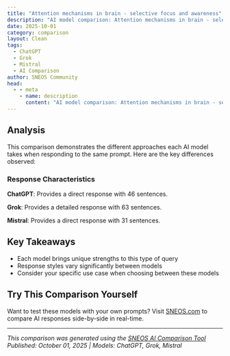 ```yaml
---
title: "Attention mechanisms in brain - selective focus and awareness"
description: "AI model comparison: Attention mechanisms in brain - selective focus and awareness..."
date: 2025-10-01
category: comparison
layout: Clean
tags:
  - ChatGPT
  - Grok
  - Mistral
  - AI Comparison
author: SNEOS Community
head:
  - - meta
    - name: description
      content: "AI model comparison: Attention mechanisms in brain - selective focus and awareness..."
---
```


<ChatComparison
  title="Attention mechanisms in brain - selective focus and awareness"
  prompt="Attention mechanisms in brain - selective focus and awareness"
  :responses='{
    "ChatGPT": "Attention mechanisms in the brain are crucial for selective focus and awareness, allowing us to prioritize and process relevant information from the vast array of sensory inputs while ignoring distractions. These mechanisms enable efficient cognitive functioning, perception, and behavior.\n\n### Key Concepts of Attention Mechanisms in the Brain\n\n1. **Selective Attention**  \n   - **Definition:** The process by which the brain selects certain stimuli to focus on while ignoring others.  \n   - **Function:** Helps filter out irrelevant information to concentrate cognitive resources on what is important. For example, focusing on a conversation in a noisy room (the \u201Ccocktail party effect\u201D).  \n\n2. **Types of Attention**  \n   - **Focused Attention:** Concentrating on a specific stimulus or task (e.g., reading a book).  \n   - **Sustained Attention:** Maintaining focus over prolonged periods (e.g., watching a lecture).  \n   - **Divided Attention:** Distributing focus among multiple tasks or stimuli (e.g., driving while talking).  \n   - **Selective Attention:** Prioritizing certain sensory inputs over others (e.g., listening to one instrument in an orchestra).  \n\n3. **Neural Mechanisms and Brain Regions Involved**  \n   - **Prefrontal Cortex:** Involved in executive functions, controlling attention allocation and goal-directed behavior.  \n   - **Parietal Cortex:** Plays a role in spatial attention and orienting the focus toward relevant stimuli in the environment.  \n   - **Anterior Cingulate Cortex (ACC):** Monitors conflict and error detection, helping to regulate attention.  \n   - **Thalamus:** Acts as a relay hub, filtering sensory information before it reaches the cortex.  \n   - **Basal Ganglia:** Contributes to the regulation of attention and action selection.  \n   - **Reticular Activating System (RAS):** Maintains alertness and wakefulness, modulating overall attentional state.  \n\n4. **Top-Down vs. Bottom-Up Attention**  \n   - **Top-Down Attention:** Voluntary, goal-driven attention controlled by the prefrontal cortex, based on prior knowledge and intentions.  \n   - **Bottom-Up Attention:** Automatic, stimulus-driven attention triggered by salient or unexpected stimuli (e.g., a bright flash or loud noise).  \n\n5. **Mechanisms of Selective Focus**  \n   - Neural circuits modulate the gain (strength) of sensory signals related to attended stimuli, enhancing their processing.  \n   - Inhibitory mechanisms suppress distracting or irrelevant signals.  \n   - Oscillatory brain activity (like alpha and gamma rhythms) coordinates timing and interplay of attention networks.  \n\n6. **Role in Awareness and Conscious Experience**  \n   - Attention is closely linked to awareness, as focused attention often determines what enters conscious perception.  \n   - Some theories posit that attention acts as a \u201Cspotlight\u201D illuminating certain sensory or cognitive content for conscious processing.  \n   - Disruptions in attention mechanisms (e.g., in ADHD or neglect syndrome) affect awareness and the ability to engage with the environment effectively.  \n\n### Summary\n\nAttention mechanisms in the brain enable selective focus by dynamically enhancing relevant sensory and cognitive information while suppressing distractions. This selective processing involves interplay among various brain regions, neural circuits, and both voluntary and automatic forms of attention. The result is an efficient allocation of cognitive resources, shaping conscious awareness and behavior in complex environments.\n\nIf you want, I can also provide details on experimental evidence, neural models, or clinical implications related to attention mechanisms.",
    "Grok": "Attention mechanisms in the brain are fundamental to how we process and interact with the world. They enable us to selectively focus on specific stimuli while filtering out irrelevant information, and they play a critical role in awareness, perception, memory, and decision-making. Below, I\u0027ll explain the key concepts of attention mechanisms, selective focus, and awareness, along with their neural underpinnings.\n\n### 1. **What is Attention in the Brain?**\nAttention is a cognitive process that allows the brain to prioritize certain sensory inputs, thoughts, or tasks over others. It acts as a limited resource, meaning we cannot focus on everything simultaneously. Instead, the brain allocates attention based on relevance, goals, and environmental demands.\n\nThere are two main types of attention:\n- **Bottom-up (exogenous) attention**: Driven by external stimuli, such as a loud noise or a sudden movement. It is automatic and reflexive.\n- **Top-down (endogenous) attention**: Driven by internal goals or intentions, such as focusing on reading a book or searching for a specific object. It is voluntary and controlled.\n\n### 2. **Selective Focus**\nSelective focus refers to the brain\u0027s ability to concentrate on a specific stimulus while ignoring distractions. This is often likened to a \u0022spotlight\u0022 or \u0022filter\u0022 that narrows the scope of processing to relevant information.\n\n#### Mechanisms of Selective Focus:\n- **Neural Basis**: Selective focus is mediated by a network of brain regions, including the prefrontal cortex (for goal-directed attention), the parietal cortex (for spatial attention), and the superior colliculus (for orienting attention to stimuli).\n- **Inhibition**: The brain suppresses irrelevant or competing stimuli through inhibitory processes. For example, the basal ganglia play a role in inhibiting distractions to maintain focus.\n- **Sensory Gating**: Early sensory processing areas (like the visual or auditory cortex) can modulate their sensitivity to prioritize certain inputs over others.\n\n#### Examples:\n- **Cocktail Party Effect**: The ability to focus on a single conversation in a noisy environment by selectively attending to one speaker\u0027s voice while ignoring others.\n- **Visual Search**: When looking for a specific item (e.g., a red apple among green ones), the brain enhances processing of relevant features (color, shape) and suppresses irrelevant ones.\n\n### 3. **Awareness and Attention**\nAwareness refers to the subjective experience of perceiving or knowing something, and it is closely linked to attention. While attention and awareness are related, they are not the same:\n- Attention can occur without awareness (e.g., subliminal processing of stimuli).\n- Awareness often requires attention to bring information into conscious perception.\n\n#### Theories of Awareness and Attention:\n- **Global Workspace Theory (GWT)**: Suggests that conscious awareness arises when information is broadcast to a \u0022global workspace\u0022 in the brain, involving widespread neural networks (especially in the prefrontal and parietal cortices). Attention acts as a gatekeeper to this workspace.\n- **Integrated Information Theory (IIT)**: Posits that consciousness (and thus awareness) emerges from the integration of information across brain regions. Attention may enhance integration for specific stimuli.\n- **Attentional Blink**: A phenomenon where rapidly presented visual stimuli can go unnoticed if attention is occupied, demonstrating the limits of awareness.\n\n#### Neural Correlates:\n- The **frontoparietal network** is critical for conscious awareness and sustained attention.\n- The **default mode network (DMN)** may play a role in self-referential awareness and mind-wandering, often deactivated during focused attention tasks.\n\n### 4. **Brain Regions Involved in Attention**\nSeveral key brain regions and networks work together to regulate attention and awareness:\n- **Prefrontal Cortex (PFC)**: Controls executive functions, goal-directed attention, and working memory.\n- **Posterior Parietal Cortex (PPC)**: Involved in spatial attention and orienting to stimuli.\n- **Anterior Cingulate Cortex (ACC)**: Monitors conflicts and errors, helping to adjust attentional focus.\n- **Thalamus**: Acts as a relay for sensory information and modulates attention by filtering inputs.\n- **Superior Colliculus and Pulvinar**: Subcortical structures that guide eye movements and visual attention.\n- **Reticular Activating System (RAS)**: Regulates arousal and alertness, which are prerequisites for attention.\n\nAdditionally, neuromodulatory systems like dopamine (for reward-driven attention) and norepinephrine (for arousal and vigilance) influence attentional processes.\n\n### 5. **Neural Mechanisms of Attention**\n- **Oscillatory Activity**: Brain waves, such as alpha (8-12 Hz) and gamma (30-100 Hz) rhythms, are associated with attention. Alpha waves often decrease in areas processing attended stimuli (indicating active processing), while gamma waves increase during focused attention.\n- **Attentional Modulation**: Attention enhances neural responses to relevant stimuli (gain control) and suppresses responses to irrelevant ones. This is evident in event-related potentials (ERPs) like the P300, which reflects attentional allocation.\n- **Neural Synchronization**: Attention often involves synchronized activity across brain regions, facilitating communication between sensory and cognitive areas.\n\n### 6. **Disorders of Attention and Awareness**\nDisruptions in attention mechanisms can lead to cognitive and behavioral challenges:\n- **Attention Deficit Hyperactivity Disorder (ADHD)**: Characterized by difficulties in sustaining attention and inhibiting distractions, often linked to dysregulation of dopamine and prefrontal cortex activity.\n- **Neglect Syndrome**: Often caused by damage to the right parietal cortex, resulting in an inability to attend to stimuli on the contralateral (usually left) side of space.\n- **Disorders of Consciousness**: Conditions like coma or vegetative states highlight the link between attention, arousal, and awareness, often involving damage to the thalamus or brainstem.\n\n### 7. **Plasticity and Training of Attention**\nAttention mechanisms are not fixed; they can be shaped by experience and training:\n- **Meditation and Mindfulness**: Practices like mindfulness meditation enhance sustained attention and reduce mind-wandering by strengthening connectivity in the frontoparietal network.\n- **Cognitive Training**: Tasks designed to improve working memory or attentional control (e.g., dual-task training) can enhance selective focus over time.\n- **Neurofeedback**: Real-time feedback on brain activity can help individuals learn to self-regulate attention.\n\n### Conclusion\nAttention mechanisms in the brain are complex and dynamic, enabling selective focus on relevant information while filtering out noise. They underpin our ability to navigate the world, make decisions, and maintain awareness of our surroundings and internal states. Advances in neuroscience, such as neuroimaging and computational modeling, continue to deepen our understanding of how attention operates at the neural level, offering insights into both normal cognition and disorders of attention.",
    "Mistral": "Attention mechanisms in the brain are crucial for selective focus and awareness, allowing us to prioritize and process relevant information from our environment while ignoring irrelevant stimuli. Here are some key aspects of attention mechanisms in the brain:\n\n1. **Types of Attention**:\n   - **Selective Attention**: This is the process of focusing on specific inputs while ignoring others. It\u0027s like a spotlight that highlights certain information.\n   - **Divided Attention**: This involves responding to multiple tasks or inputs at the same time.\n   - **Sustained Attention**: This is the ability to maintain focus on a task over a prolonged period.\n   - **Alternating Attention**: This involves shifting focus between different tasks.\n\n2. **Brain Regions Involved**:\n   - **Prefrontal Cortex (PFC)**: Plays a pivotal role in top-down control of attention, helping to maintain focus on goals and relevant information.\n   - **Parietal Lobes**: Involved in directing attention to different locations and features in the environment.\n   - **Anterior Cingulate Cortex (ACC)**: Monitors conflict and detects errors in selective attention tasks.\n   - **Basal Ganglia**: Involved in the control of automatic or routinized behaviors and the shift of attention.\n   - **Thalamus**: Acts as a relay station, filtering and gating sensory information to the cortex.\n\n3. **Attention Networks**:\n   - **Dorsal Attention Network**: Involved in the top-down orientation of attention and the selection of stimuli and responses.\n   - **Ventral Attention Network**: Involved in the reorientation of attention to salient or relevant events.\n   - **Alerting Network**: Maintains a state of high sensitivity to incoming stimuli.\n   - **Executive Attention Network**: Resolves conflict among responses and is involved in planning and decision-making.\n\n4. **Neuromodulators**:\n   - **Dopamine**: Involved in the regulation of attention and cognitive control.\n   - **Norepinephrine**: Plays a role in vigilance and arousal.\n   - **Acetylcholine**: Involved in the modulation of attention and learning.\n\n5. **Attention and Awareness**:\n   - Attention and awareness are closely linked. Attention can bring certain stimuli into consciousness, making us aware of them. However, we can also be aware of something without directly attending to it.\n   - Inattentional blindness is a phenomenon where individuals fail to perceive an unexpected stimulus that is in plain sight because their attention is focused on other tasks.\n\n6. **Attention Disorders**:\n   - Disorders like Attention Deficit Hyperactivity Disorder (ADHD) are characterized by difficulties in maintaining attention and controlling impulses.\n   - Other conditions like schizophrenia and autism spectrum disorder also involve disruptions in attention processes.\n\nUnderstanding these mechanisms is essential for comprehending how the brain processes information and interacts with the environment, as well as for developing interventions for attention-related disorders."
  }'
  published-date="12:00"
/>

## Analysis

This comparison demonstrates the different approaches each AI model takes when responding to the same prompt. Here are the key differences observed:

### Response Characteristics

**ChatGPT**: Provides a direct response with 46 sentences. 

**Grok**: Provides a detailed response with 63 sentences. 

**Mistral**: Provides a direct response with 31 sentences. 

## Key Takeaways

- Each model brings unique strengths to this type of query
- Response styles vary significantly between models
- Consider your specific use case when choosing between these models

## Try This Comparison Yourself

Want to test these models with your own prompts? Visit [SNEOS.com](https://sneos.com) to compare AI responses side-by-side in real-time.

---

*This comparison was generated using the [SNEOS AI Comparison Tool](https://sneos.com)*
*Published: October 01, 2025 | Models: ChatGPT, Grok, Mistral*

